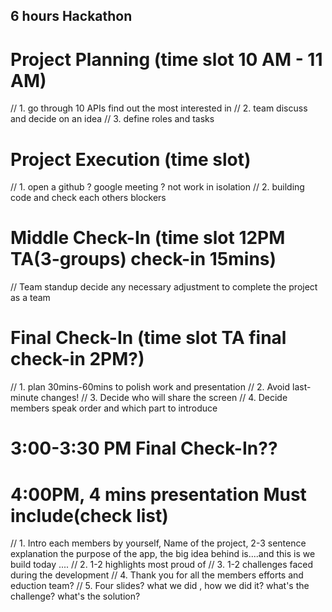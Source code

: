 ## 6 hours Hackathon

# Project Planning (time slot 10 AM - 11 AM)

// 1. go through 10 APIs find out the most interested in
// 2. team discuss and decide on an idea
// 3. define roles and tasks

# Project Execution (time slot)

// 1. open a github ? google meeting ? not work in isolation
// 2. building code and check each others blockers

# Middle Check-In (time slot 12PM TA(3-groups) check-in 15mins)

// Team standup decide any necessary adjustment to complete the project as a team

# Final Check-In (time slot TA final check-in 2PM?)

// 1. plan 30mins-60mins to polish work and presentation
// 2. Avoid last-minute changes!
// 3. Decide who will share the screen
// 4. Decide members speak order and which part to introduce

# 3:00-3:30 PM Final Check-In??

# 4:00PM, 4 mins presentation Must include(check list)

// 1. Intro each members by yourself, Name of the project, 2-3 sentence explanation the purpose of the app, the big idea behind is....and this is we build today ....
// 2. 1-2 highlights most proud of
// 3. 1-2 challenges faced during the development
// 4. Thank you for all the members efforts and eduction team?
// 5. Four slides? what we did , how we did it? what's the challenge? what's the solution?
